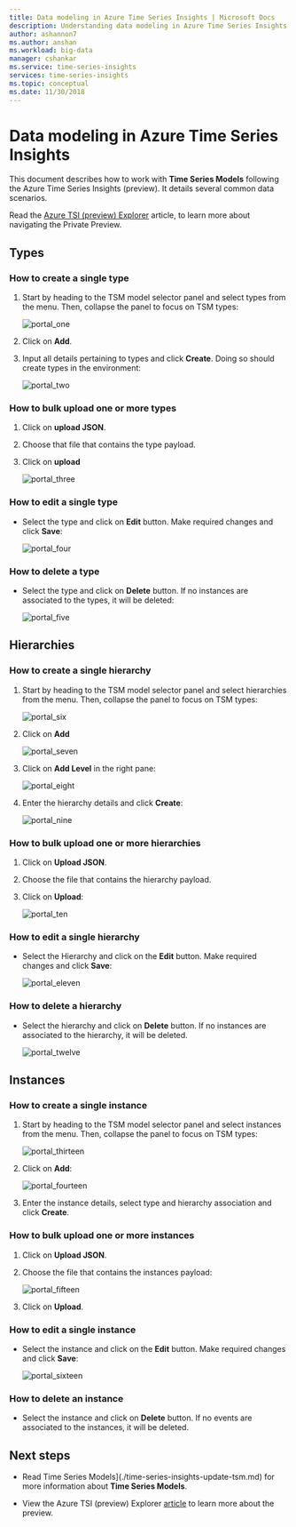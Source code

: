 ```yaml
---
title: Data modeling in Azure Time Series Insights | Microsoft Docs
description: Understanding data modeling in Azure Time Series Insights
author: ashannon7
ms.author: anshan
ms.workload: big-data
manager: cshankar
ms.service: time-series-insights
services: time-series-insights
ms.topic: conceptual
ms.date: 11/30/2018
---
```


# Data modeling in Azure Time Series Insights

This document describes how to work with **Time Series Models** following the Azure Time Series Insights (preview). It details several common data scenarios.

Read the [Azure TSI (preview) Explorer](./time-series-insights-update-explorer.md) article, to learn more about navigating the Private Preview.

## Types

### How to create a single type

1. Start by heading to the TSM model selector panel and select types from the menu. Then, collapse the panel to focus on TSM types:

    ![portal_one][1]

1. Click on **Add**.
1. Input all details pertaining to types and click **Create**. Doing so should create types in the environment:

    ![portal_two][2]

### How to bulk upload one or more types

1. Click on **upload JSON**.
1. Choose that file that contains the type payload.
1. Click on **upload**

    ![portal_three][3]

### How to edit a single type

* Select the type and click on **Edit** button. Make required changes and click **Save**:

    ![portal_four][4]

### How to delete a type

* Select the type and click on **Delete** button. If no instances are associated to the types, it will be deleted:

    ![portal_five][5]

## Hierarchies

### How to create a single hierarchy

1. Start by heading to the TSM model selector panel and select hierarchies from the menu. Then, collapse the panel to focus on TSM types:

    ![portal_six][6]

1. Click on **Add**

    ![portal_seven][7]

1. Click on **Add Level** in the right pane:

    ![portal_eight][8]

1. Enter the hierarchy details and click **Create**:

    ![portal_nine][9]

### How to bulk upload one or more hierarchies

1. Click on **Upload JSON**.
1. Choose the file that contains the hierarchy payload.
1. Click on **Upload**:

    ![portal_ten][10]

### How to edit a single hierarchy

* Select the Hierarchy and click on the **Edit** button. Make required changes and click **Save**:

    ![portal_eleven][11]

### How to delete a hierarchy

* Select the hierarchy and click on **Delete** button. If no instances are associated to the hierarchy, it will be deleted.

    ![portal_twelve][12]

## Instances

### How to create a single instance

1. Start by heading to the TSM model selector panel and select instances from the menu. Then,  collapse the panel to focus on TSM types:

    ![portal_thirteen][13]

1. Click on **Add**:

    ![portal_fourteen][14]

1. Enter the instance details, select type and hierarchy association and click **Create**.

### How to bulk upload one or more instances

1. Click on **Upload JSON**.
1. Choose the file that contains the instances payload:

    ![portal_fifteen][15]

1. Click on **Upload**.

### How to edit a single instance

* Select the instance and click on the **Edit** button. Make required changes and click **Save**:

    ![portal_sixteen][16]

### How to delete an instance

* Select the instance and click on **Delete** button. If no events are associated to the instances, it will be deleted.

## Next steps

* Read Time Series Models](./time-series-insights-update-tsm.md) for more information about **Time Series Models**.

* View the Azure TSI (preview) Explorer [article](./time-series-insights-update-explorer.md) to learn more about the preview.

<!-- Images -->
[1]: media/v2-update-how-to-tsm/portal_one.png
[2]: media/v2-update-how-to-tsm/portal_two.png
[3]: media/v2-update-how-to-tsm/portal_three.png
[4]: media/v2-update-how-to-tsm/portal_four.png
[5]: media/v2-update-how-to-tsm/portal_five.png
[6]: media/v2-update-how-to-tsm/portal_six.png
[7]: media/v2-update-how-to-tsm/portal_seven.png
[8]: media/v2-update-how-to-tsm/portal_eight.png
[9]: media/v2-update-how-to-tsm/portal_nine.png
[10]: media/v2-update-how-to-tsm/portal_ten.png
[11]: media/v2-update-how-to-tsm/portal_eleven.png
[12]: media/v2-update-how-to-tsm/portal_twelve.png
[13]: media/v2-update-how-to-tsm/portal_thirteen.png
[14]: media/v2-update-how-to-tsm/portal_fourteen.png
[15]: media/v2-update-how-to-tsm/portal_fifteen.png
[16]: media/v2-update-how-to-tsm/portal_sixteen.png